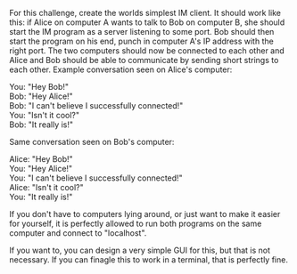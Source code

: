 

For this challenge, create the worlds simplest IM client. It should work like this: if Alice on computer A wants to talk to Bob on computer B, she should start the IM program as a server listening to some port. Bob should then start the program on his end, punch in computer A's IP address with the right port. The two computers should now be connected to each other and Alice and Bob should be able to communicate by sending short strings to each other. Example conversation seen on Alice's computer:

You: "Hey Bob!"  
Bob: "Hey Alice!"  
Bob: "I can't believe I successfully connected!"  
You: "Isn't it cool?"  
Bob: "It really is!"

Same conversation seen on Bob's computer:

Alice: "Hey Bob!"  
You: "Hey Alice!"  
You: "I can't believe I successfully connected!"  
Alice: "Isn't it cool?"  
You: "It really is!"

If you don't have to computers lying around, or just want to make it easier for yourself, it is perfectly allowed to run both programs on the same computer and connect to "localhost".

If you want to, you can design a very simple GUI for this, but that is not necessary. If you can finagle this to work in a terminal, that is perfectly fine.

